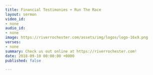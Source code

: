 ```yaml
---
title: Financial Testimonies + Run The Race
layout: sermon
video_id:
- none
audio_id:
- none
image: https://riverrochester.com/assets/img/logos/logo-16x9.png
verses:
- none
summary: Check us out online at https://riverrochester.com!
date: 2018-09-10 00:00:00 +0000
published: false

---
```

